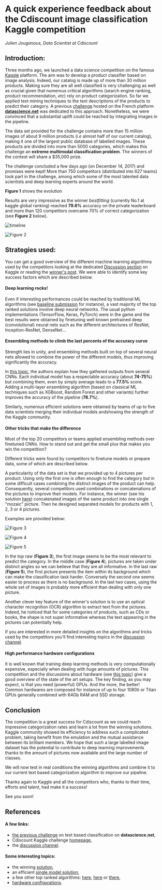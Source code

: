 # A quick experience feedback about the Cdiscount image classification Kaggle competition

_Julien Jouganous, Data Scientist at Cdiscount_


## Introduction: 
Three months ago, we launched a data science competition on the famous [Kaggle](https://www.kaggle.com/) platform. The aim was to develop a product classifier based on image analysis. Indeed, our catalog is made up of more than 30 million products. Making sure they are all well classified is very challenging as well as crucial given that numerous critical algorithms (search engine ranking, product recommendation, *etc*) rely on product categorization.
So far we applied text mining techniques to the text descriptions of the products to predict their category. A previous [challenge](https://www.datascience.net/fr/home/) hosted on the French platform [**datascience.net**](https://www.datascience.net/fr/challenge/20/details) was dedicated to this approach. Nonetheless, we were convinced that a substantial uplift could be reached by integrating images in the pipeline.

The data set provided for the challenge contains more than 15 million images of about 9 million products (_i.e_ almost half of our current catalog), making it one of the largest public database of labelled images. These products are divided into more than 5000 categories, which makes this challenge an **extreme multimodal classification problem**. The winners of the contest will share a $35,000 prize.

The challenge concluded a few days ago (on December 14, 2017) and promises were kept! More than 750 competitors (distributed into 627 teams) took part in the challenge, among which some of the most talented data scientists and deep learning experts around the world.

**Figure 1** shows the evolution

Results are very impressive as the winner *bestfitting* (currently No.1 at kaggle global ranking) reached **79.6%** accuracy on the private leaderboard and more than 120 competitors overcame 70% of correct categorization (see **Figure 2** below).

![timeline](https://raw.githubusercontent.com/Cdiscount/IT-Blog/wp-archive/images/DataScience/feedback_kaggle/kpi_evol.PNG "Figure 1: Evolution of top accuracy and number of teams involved")

![Figure 2](https://raw.githubusercontent.com/Cdiscount/IT-Blog/wp-archive/images/DataScience/feedback_kaggle/scores.png "Figure 2: scores distribution") 

## Strategies used:

You can get a good overview of the different machine learning algorithms used by the competitors looking at the dedicated [Discussion section](https://www.kaggle.com/c/cdiscount-image-classification-challenge/discussion) on Kaggle or reading the [winner's post](https://www.kaggle.com/c/cdiscount-image-classification-challenge/discussion/45863). We were able to identify some key success factors which are described below.

#### Deep learning rocks!
Even if interesting performances could be reached by traditional ML algorithms (see [baseline submission](https://www.kaggle.com/c/cdiscount-image-classification-challenge/discussion/39463) for instance), a vast majority of the top ranked solutions involve deep neural networks.
The usual python implementations (TensorFlow, Keras, PyTorch) were in the game and the best results were obtained by finetuning well known pretrained deep (convolutional) neural nets such as the different architectures of ResNet, Inception-ResNet, DenseNet...

#### Ensembling methods to climb the last percents of the accuracy curve
Strength lies in unity, and ensembling methods built on top of several neural nets allowed to combine the power of the different models, thus improving significantly the accuracy.

In [this topic](https://www.kaggle.com/c/cdiscount-image-classification-challenge/discussion/45733), the authors explain how they gathered outputs from several CNNs. Each individual model has a respectable accuracy (about **74-75%**) but combining them, even by simply average leads to a **77.5%** score. Adding a multi-layer ensembling algorithm (based on classical ML techniques such as XGBoost, Random Forest and other variants) further improves the accuracy of the pipeline (**78.7%**).

Similarly, numerous efficient solutions were obtained by teams of up to five data scientists merging their individual models andshowing the strength of the Kaggle community.

#### Other tricks that make the difference
Most of the top 20 competitors or teams applied ensembling methods over finetuned CNNs. How to stand out and get the small plus that makes you win the competition?

Different tricks were found by competitors to finetune models or prepare data, some of which are described below. 

A particularity of the data set is that we provided up to 4 pictures per product. Using only the first one is often enough to find the category but in some difficult cases combining the distinct images of the product can help. Consequently, several competitors used combinations or concatenations of the pictures to improve their models. For instance, the winner (see his solution [here](https://www.kaggle.com/c/cdiscount-image-classification-challenge/discussion/45863)) concatenated images of the same product into one single "mozaic" picture. Then he designed separated models for products with 1, 2, 3 or 4 pictures.

Examples are provided below:

![Figure 3](https://raw.githubusercontent.com/Cdiscount/IT-Blog/wp-archive/images/DataScience/feedback_kaggle/1st_img_better_480.png "Figure 3: the first picture seems informative enough.")

![Figure 4](https://raw.githubusercontent.com/Cdiscount/IT-Blog/wp-archive/images/DataScience/feedback_kaggle/differents_angles.png "Figure 4: all pictures are informative.")

![Figure 5](https://raw.githubusercontent.com/Cdiscount/IT-Blog/wp-archive/images/DataScience/feedback_kaggle/differents_envs.png "Figure 5: the first image doesn't seem the easiest to deal with because of the background.")

In the top raw (**Figure 3**), the first image seems to be the most relevant to predict the category. In the middle case (**Figure 4**), pictures are taken under distinct angles so we can believe that they are all informative. In the last raw (**Figure 5**), the first picture presents the item within its background which can make the classification task harder. Conversely the second one seems easier to process as there is no background. In the last two cases, using the whole set of images is probably more efficient than dealing with only one picture.

Another clever key feature of the winner's solution is to use an optical character recognition (OCR) algorithm to extract text from the pictures. Indeed, he noticed that for some categories of products, such as CDs or books, the shape is not super informative whereas the text appearing in the pictures can potentially help.

If you are interested in more detailed insights on the algorithms and tricks used by the competitors you'll find interesting topics in the [discussion channel](https://www.kaggle.com/c/cdiscount-image-classification-challenge/discussion). 

#### High performance hardware configurations
It is well known that training deep learning methods is very computationally expensive, especially when dealing with huge amounts of pictures. This competition and the discussions about hardware (see [this topic](https://www.kaggle.com/c/cdiscount-image-classification-challenge/discussion/45724)) give a good overview of the state of the art setups. The key finding, as you may expect, is that you need (powerful) GPUs. And the more, the better! Common hardwares are composed for instance of up to four 1080ti or Titan GPUs generally combined with 64Gb RAM and SSD storage.


## Conclusion
The competition is a great success for Cdiscount as we could reach impressive categorization rates and learn a lot from the winning solutions. Kaggle community showed its efficiency to address such a complicated problem, taking benefit from the emulation and the mutual assistance between its brilliant members. 
We hope that such a large labelled image dataset has the potential to contribute to deep learning improvements thanks to the amount of pictures now available and the large number of classes.

We will now test in real conditions the winning algorithms and combine it to our current text based categorization algorithm to improve our pipeline.

Thanks again to Kaggle and all the competitors who, thanks to their time, efforts and talent, had make it a success!

See you soon!


## References

#### A few links:

* [the previous challenge](https://www.datascience.net/fr/challenge/20/details) on text based classification on **datascience.net**,
* Cdiscount Kaggle challenge [homepage](https://www.kaggle.com/c/cdiscount-image-classification-challenge),
* the [discussion channel](https://www.kaggle.com/c/cdiscount-image-classification-challenge).

#### Some interesting topics:
* the winning [solution](https://www.kaggle.com/c/cdiscount-image-classification-challenge/discussion/45863),
* an efficient [single model solution](https://www.kaggle.com/c/cdiscount-image-classification-challenge/discussion/45850),
* a few other top ranked algorithms: [here](https://www.kaggle.com/c/cdiscount-image-classification-challenge/discussion/45733),
[here](https://www.kaggle.com/c/cdiscount-image-classification-challenge/discussion/45709) or 
[there](https://www.kaggle.com/c/cdiscount-image-classification-challenge/discussion/45737),
* [hardware configurations](https://www.kaggle.com/c/cdiscount-image-classification-challenge/discussion/45724).
